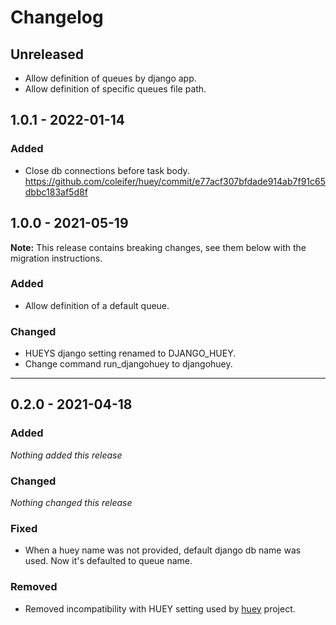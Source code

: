 # Changelog

## Unreleased
- Allow definition of queues by django app.
- Allow definition of specific queues file path.

## 1.0.1 - 2022-01-14
### Added
- Close db connections before task body. https://github.com/coleifer/huey/commit/e77acf307bfdade914ab7f91c65dbbc183af5d8f

## 1.0.0 - 2021-05-19
**Note:** This release contains breaking changes, see them below with the migration instructions.

### Added
- Allow definition of a default queue.

### Changed
- HUEYS django setting renamed to DJANGO_HUEY.
- Change command run_djangohuey to djangohuey.

---

## 0.2.0 - 2021-04-18

### Added
*Nothing added this release*

### Changed
*Nothing changed this release*

### Fixed
- When a huey name was not provided, default django db name was used. Now it's defaulted to queue name.

### Removed
- Removed incompatibility with HUEY setting used by [huey](https://github.com/coleifer/huey) project.
